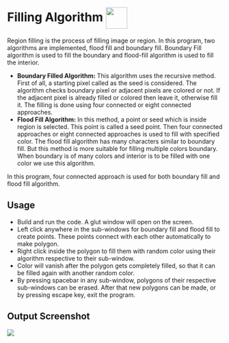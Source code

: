 
  
  
# Filling Algorithm <img src="https://www.opengl.org/img/opengl_logo.png" height=50 align="center">
Region filling is the process of filling image or region. In this program, two algorithms are implemented, flood fill and boundary fill. Boundary Fill algorithm is used to fill the boundary and flood-fill algorithm is used to fill the interior.
 
- **Boundary Filled Algorithm:** This algorithm uses the recursive method. First of all, a starting pixel called as the seed is considered. The algorithm checks boundary pixel or adjacent pixels are colored or not. If the adjacent pixel is already filled or colored then leave it, otherwise fill it. The filling is done using four connected or eight connected approaches. 
- **Flood Fill Algorithm:** In this method, a point or seed which is inside region is selected. This point is called a seed point. Then four connected approaches or eight connected approaches is used to fill with specified color. The flood fill algorithm has many characters similar to boundary fill. But this method is more suitable for filling multiple colors boundary. When boundary is of many colors and interior is to be filled with one color we use this algorithm.

In this program, four connected approach is used for both boundary fill and flood fill algorithm. 
## Usage
- Build and run the code. A glut window will open on the screen.
- Left click anywhere in the sub-windows for boundary fill and flood fill to create points. These points connect with each other automatically to make polygon. 
- Right click inside the polygon to fill them with random color using their algorithm respective to their sub-window. 
- Color will vanish after the polygon gets completely filled, so that it can be filled again with another random color.
- By pressing spacebar in any sub-window, polygons of their respective sub-windows can be erased. After that new polygons can be made, or by pressing escape key, exit the program.    
 
## Output Screenshot
<img src="https://user-images.githubusercontent.com/46368329/123795214-66556800-d901-11eb-8e83-65e327c08a89.gif"> 